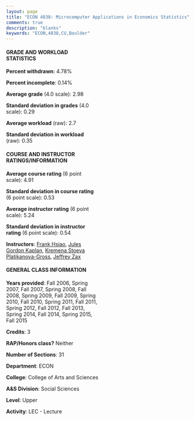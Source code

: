 ```yaml
---
layout: page
title: "ECON 4838: Microcomputer Applications in Economics Statistics"
comments: true
description: "blanks"
keywords: "ECON,4838,CU,Boulder"
---
```

<head>
<script src="https://ajax.googleapis.com/ajax/libs/jquery/2.1.3/jquery.min.js"></script>
<script src="https://dl.dropboxusercontent.com/s/pc42nxpaw1ea4o9/highcharts.js?dl=0"></script>
<!-- <script src="../assets/js/highcharts.js"></script> -->
<style type="text/css">@font-face {
	font-family: "Bebas Neue";
	src: url(https://www.filehosting.org/file/details/544349/BebasNeue Regular.otf) format("opentype");
	}
	h1.Bebas { 
		font-family: "Bebas Neue", Verdana, Tahoma;
	}
</style>
</head>
<body>
	<div id="container" style="float: right; width: 45%; height: 88%; margin-left: 2.5%; margin-right: 2.5%;"></div>
	<script language="JavaScript">
		$(document).ready(function() {
		var chart = {type: 'column'};
		var title = {text: 'Grade Distribution'};
		var xAxis = {categories: ['A','B','C','D','F'],crosshair: true};
		var yAxis = {min: 0,title: {text: 'Percentage'}};
		var tooltip = {headerFormat: '<center><b><span style="font-size:20px">{point.key}</span></b></center>',
		               pointFormat: '<td style="padding:0"><b>{point.y:.1f}%</b></td>',
		               footerFormat: '</table>',shared: true,useHTML: true};
		var plotOptions = {column: {pointPadding: 0.0,borderWidth: 0}};  
		var credits = {enabled: false};var series= [{name: 'Percent',data: [32.86,36.52,27.9,0.46,2.25,]}];
		var json = {};
		json.chart = chart;
		json.title = title;
		json.tooltip = tooltip;
		json.xAxis = xAxis;
		json.yAxis = yAxis;  
		json.series = series;
		json.plotOptions = plotOptions;  
		json.credits = credits;
		$('#container').highcharts(json);
	});
	</script>
</body>
			   
#### GRADE AND WORKLOAD STATISTICS

**Percent withdrawn**: 4.78%

**Percent incomplete**: 0.14%

**Average grade** (4.0 scale): 2.98

**Standard deviation in grades** (4.0 scale): 0.29

**Average workload** (raw): 2.7

**Standard deviation in workload** (raw): 0.35

#### COURSE AND INSTRUCTOR RATINGS/INFORMATION

**Average course rating** (6 point scale): 4.91

**Standard deviation in course rating** (6 point scale): 0.53

**Average instructor rating** (6 point scale): 5.24

**Standard deviation in instructor rating** (6 point scale): 0.54

**Instructors**: <a href='../../instructors/Frank_Hsiao'>Frank Hsiao</a>, <a href='../../instructors/Jules_Gordon_Kaplan'>Jules Gordon Kaplan</a>, <a href='../../instructors/Kremena_Stoeva_Platikanova-Gross'>Kremena Stoeva Platikanova-Gross</a>, <a href='../../instructors/Jeffrey_Zax'>Jeffrey Zax</a>

#### GENERAL CLASS INFORMATION

**Years provided**: Fall 2006, Spring 2007, Fall 2007, Spring 2008, Fall 2008, Spring 2009, Fall 2009, Spring 2010, Fall 2010, Spring 2011, Fall 2011, Spring 2012, Fall 2012, Fall 2013, Spring 2014, Fall 2014, Spring 2015, Fall 2015

**Credits**: 3

**RAP/Honors class?** Neither

**Number of Sections**: 31

**Department**: ECON

**College**: College of Arts and Sciences

**A&S Division**: Social Sciences

**Level**: Upper

**Activity**: LEC - Lecture
